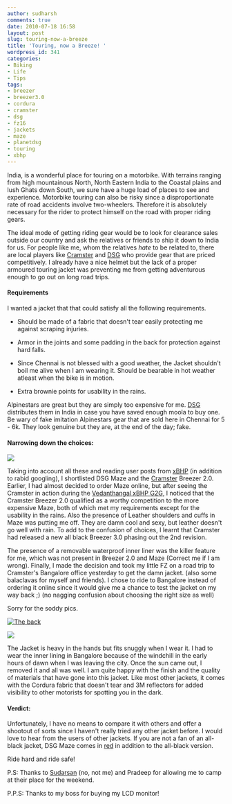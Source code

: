 ```yaml
---
author: sudharsh
comments: true
date: 2010-07-18 16:58
layout: post
slug: touring-now-a-breeze
title: 'Touring, now a Breeze! '
wordpress_id: 341
categories:
- Biking
- Life
- Tips
tags:
- breezer
- breezer3.0
- cordura
- cramster
- dsg
- fz16
- jackets
- maze
- planetdsg
- touring
- xbhp
---
```


India, is a wonderful place for touring on a motorbike. With terrains ranging from high mountainous North, North Eastern India to the Coastal plains and lush Ghats down South, we sure have a huge load of places to see and experience. Motorbike touring can also be risky since a disproportionate rate of road accidents involve two-wheelers. Therefore it is absolutely necessary for the rider to protect himself on the road with proper riding gears.

The ideal mode of getting riding gear would be to look for clearance sales outside our country and ask the relatives or friends to ship it down to India for us. For people like me, whom the relatives _hate_ to be related to, there are local players like [Cramster](http://cramster.in) and [DSG](http://planetdsg.com) who provide gear that are priced competitively. I already have a nice helmet but the lack of a proper armoured touring jacket was preventing me from getting adventurous enough to go out on long road trips.


#### Requirements


I wanted a jacket that that could satisfy all the following requirements.



	
  * Should be made of a fabric that doesn't tear easily protecting me against scraping injuries.

	
  * Armor in the joints and some padding in the back for protection against hard falls.

	
  * Since Chennai is not blessed with a good weather, the Jacket shouldn't boil me alive when I am wearing it. Should be bearable in hot weather atleast when the bike is in motion.

	
  * Extra brownie points for usability in the rains.


Alpinestars are great but they are simply too expensive for me. [DSG](http://www.planetdsg.com/) distributes them in India in case you have saved enough moola to buy one. Be wary of fake imitation Alpinestars gear that are sold here in Chennai for 5 - 6k. They look genuine but they are, at the end of the day; fake.


#### Narrowing down the choices:


[![](http://sudharsh.files.wordpress.com/2010/07/dsg-maze-jacket-black.jpg?w=300)](http://sudharsh.files.wordpress.com/2010/07/dsg-maze-jacket-black.jpg)

Taking into account all these and reading user posts from [xBHP](http://xbhp.com/talkies) (in addition to rabid googling), I shortlisted DSG Maze and the [Cramster](http://www.cramster.in/ridinggear.php) Breezer 2.0. Earlier, I had almost decided to order Maze online, but after seeing the Cramster in action during the [Vedanthangal xBHP G2G](http://www.xbhp.com/talkies/458471-post4443.html), I noticed that the Cramster Breezer 2.0 qualified  as a worthy competition to the more expensive Maze, both of which met my requirements except for the usability in the rains. Also the presence of Leather shoulders and cuffs in Maze was putting me off. They are damn cool and sexy, but leather doesn't go well with rain. To add to the confusion of choices, I learnt that Cramster had released a new all black Breezer 3.0 phasing out the 2nd revision.

The presence of a removable waterproof inner liner was the killer feature for me, which was not present in Breezer 2.0 and Maze (Correct me if I am wrong). Finally, I made the decision and took my little FZ on a road trip to Cramster's Bangalore office yesterday to get the damn jacket. (also some balaclavas for myself and friends). I chose to ride to Bangalore instead of ordering it online since it would give me a chance to test the jacket on my way back ;) (no nagging confusion about choosing the right size as well)

Sorry for the soddy pics.

[![The back](http://sudharsh.files.wordpress.com/2010/07/dsc00170.jpg?w=300)](http://sudharsh.files.wordpress.com/2010/07/dsc00170.jpg)

[![](http://sudharsh.files.wordpress.com/2010/07/dsc00172.jpg?w=300)](http://sudharsh.files.wordpress.com/2010/07/dsc00172.jpg)

The Jacket is heavy in the hands but fits snuggly when I wear it. I had to wear the inner lining in Bangalore because of  the windchill in the early hours of dawn when I was leaving the city. Once the sun came out, I removed it and all was well. I am quite happy with the finish and the quality of materials that have gone into this jacket. Like most other jackets, it comes with the Cordura fabric that doesn't tear and 3M reflectors for added visibility to other motorists for spotting you in the dark.


#### Verdict:


Unfortunately, I have no means to compare it with others and offer a shootout of sorts since I haven't really tried any other jacket before. I would love to hear from the users of other jackets. If you are not a fan of an all-black jacket, DSG Maze comes in [red](http://www.planetdsg.com/dsg-falcon-jacket-red-p-1044.html) in addition to the all-black version.

Ride hard and ride safe!

P.S: Thanks to [Sudarsan](http://twitter.com/sudarsanyes) (no, not me) and Pradeep for allowing me to camp at their place for the weekend.

P.P.S: Thanks to my boss for buying my LCD monitor!
